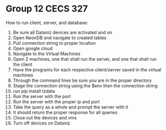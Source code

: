# Group 12 CECS 327

How to run client, server, and database:

1. Be sure all Dataniz devices are activated and on
3. Open NeonDB and navigate to created tables
4. Pull connection string to proper location
5. Open google cloud
6. Navigate to the Virtual Machines
7. Open 2 machines, one that shall run the server, and one that shall run the client
8. Have the programs for each respective client/server saved in the virtual machines
9. Through the command lines be sure you are in the proper directory
10. Stage the connection string using the $env then the connection string
11. run pip install tzdata
12. Run the server with the port
13. Run the server with the proper ip and port
14. Take the query as a whole and prompt the server with it
15. It should return the proper response for all queries
16. Close out the devices and vms
17. Turn off devices on Dataniz
